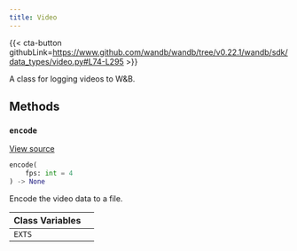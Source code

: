 ```yaml
---
title: Video
---
```


{{< cta-button githubLink=https://www.github.com/wandb/wandb/tree/v0.22.1/wandb/sdk/data_types/video.py#L74-L295 >}}

A class for logging videos to W&B.

## Methods

### `encode`

[View source](https://www.github.com/wandb/wandb/tree/v0.22.1/wandb/sdk/data_types/video.py#L187-L213)

```python
encode(
    fps: int = 4
) -> None
```

Encode the video data to a file.

<!-- lazydoc-ignore: internal -->


| Class Variables |  |
| :--- | :--- |
|  `EXTS`<a id="EXTS"></a> |   |
